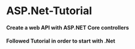 # ASP.Net-Tutorial
#### Create a web API with ASP.NET Core controllers
#### Followed Tutorial in order to start with .Net 
